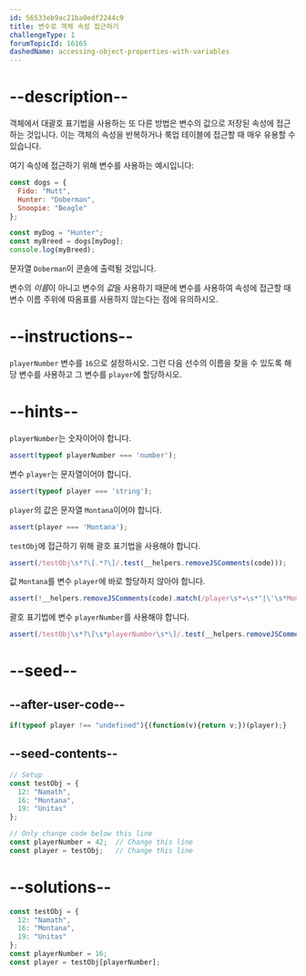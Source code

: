 ```yaml
---
id: 56533eb9ac21ba0edf2244c9
title: 변수로 객체 속성 접근하기
challengeType: 1
forumTopicId: 16165
dashedName: accessing-object-properties-with-variables
---
```


# --description--

객체에서 대괄호 표기법을 사용하는 또 다른 방법은 변수의 값으로 저장된 속성에 접근하는 것입니다. 이는 객체의 속성을 반복하거나 룩업 테이블에 접근할 때 매우 유용할 수 있습니다.

여기 속성에 접근하기 위해 변수를 사용하는 예시입니다:

```js
const dogs = {
  Fido: "Mutt",
  Hunter: "Doberman",
  Snoopie: "Beagle"
};

const myDog = "Hunter";
const myBreed = dogs[myDog];
console.log(myBreed);
```

문자열 `Doberman`이 콘솔에 출력될 것입니다.

변수의 *이름*이 아니고 변수의 *값*을 사용하기 때문에 변수를 사용하여 속성에 접근할 때 변수 이름 주위에 따옴표를 사용하지 않는다는 점에 유의하시오.

# --instructions--

`playerNumber` 변수를 `16`으로 설정하시오. 그런 다음 선수의 이름을 찾을 수 있도록 해당 변수를 사용하고 그 변수를 `player`에 할당하시오.

# --hints--

`playerNumber`는 숫자이어야 합니다.

```js
assert(typeof playerNumber === 'number');
```

변수 `player`는 문자열이어야 합니다.

```js
assert(typeof player === 'string');
```

`player`의 값은 문자열 `Montana`이어야 합니다.

```js
assert(player === 'Montana');
```

`testObj`에 접근하기 위해 괄호 표기법을 사용해야 합니다.

```js
assert(/testObj\s*?\[.*?\]/.test(__helpers.removeJSComments(code)));
```

값 `Montana`를 변수 `player`에 바로 할당하지 않아야 합니다.

```js
assert(!__helpers.removeJSComments(code).match(/player\s*=\s*"|\'\s*Montana\s*"|\'\s*;/gi));
```

괄호 표기법에 변수 `playerNumber`를 사용해야 합니다.

```js
assert(/testObj\s*?\[\s*playerNumber\s*\]/.test(__helpers.removeJSComments(code)));
```

# --seed--

## --after-user-code--

```js
if(typeof player !== "undefined"){(function(v){return v;})(player);}
```

## --seed-contents--

```js
// Setup
const testObj = {
  12: "Namath",
  16: "Montana",
  19: "Unitas"
};

// Only change code below this line
const playerNumber = 42;  // Change this line
const player = testObj;   // Change this line
```

# --solutions--

```js
const testObj = {
  12: "Namath",
  16: "Montana",
  19: "Unitas"
};
const playerNumber = 16;
const player = testObj[playerNumber];
```
